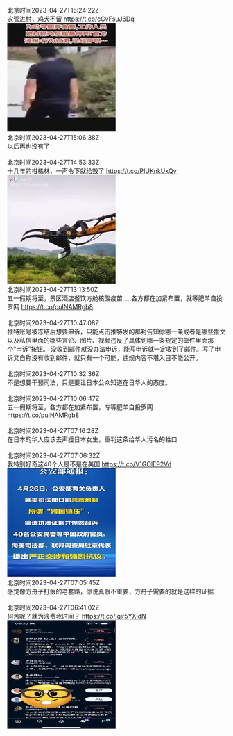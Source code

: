 北京时间2023-04-27T15:24:22Z<br>农管进村，鸡犬不留 https://t.co/cCvFsuJ6Dq<br><img src='/temp/2023/1651487435904405504_0.jpg' width='250' height='250'><br>北京时间2023-04-27T15:06:38Z<br>以后再也没有了<br><br>北京时间2023-04-27T14:53:33Z<br>十几年的柑橘林，一声令下就给毁了 https://t.co/PIUKnkUxQy<br><img src='/temp/2023/1651479681714257922_0.jpg' width='250' height='250'><br>北京时间2023-04-27T13:13:50Z<br>五一假期将至，景区酒店餐饮方舱核酸疫苗…..各方都在加紧布置，就等肥羊自投罗网
https://t.co/puINAMRgb8<br><br>北京时间2023-04-27T10:47:08Z<br>推特账号被冻结后想要申诉，只能点击推特发的那封告知你哪一条或者是哪些推文以及私信里面的哪些言论、图片、视频违反了具体到哪一条规定的邮件里面那个“申诉”按钮。
没收到邮件就没办法申诉，能写申诉就一定收到了邮件。写了申诉又自称没有收到邮件，就只有一个可能，违规内容不堪入目不能公开。<br><br>北京时间2023-04-27T10:32:36Z<br>不是想要干预司法，只是要让日本公众知道在日华人的态度。<br><br>北京时间2023-04-27T10:06:47Z<br>五一假期将至，各方都在加紧布置，专等肥羊自投罗网
https://t.co/puINAMRgb8<br><br>北京时间2023-04-27T07:16:28Z<br>在日本的华人应该去声援日本女生，重判这条给华人污名的牲口<br><br>北京时间2023-04-27T07:06:32Z<br>我特别好奇这40个人是不是在美国 https://t.co/V1GOlE92Vd<br><img src='/temp/2023/1651362152031322112_0.jpg' width='250' height='250'><br>北京时间2023-04-27T07:05:45Z<br>感觉像方舟子打假的老套路，你说真假不重要，方舟子需要的就是这样的证据<br><br>北京时间2023-04-27T06:41:02Z<br>何苦呢？就为浪费我时间？ https://t.co/jqjr5YXidN<br><img src='/temp/2023/1651355734842675202_0.jpg' width='250' height='250'><br>